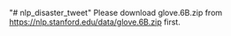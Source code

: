 "# nlp_disaster_tweet" 
Please download glove.6B.zip from https://nlp.stanford.edu/data/glove.6B.zip first. 
